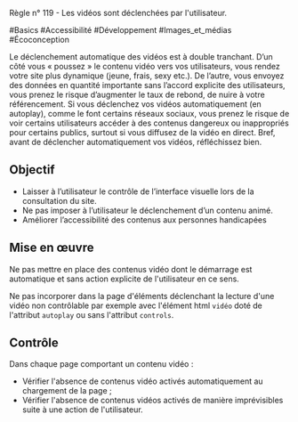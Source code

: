 
Règle n° 119  - Les vidéos sont déclenchées par l'utilisateur.

#Basics #Accessibilité #Développement #Images_et_médias #Écoconception

Le déclenchement automatique des vidéos est à double tranchant. D’un côté vous « poussez » le contenu vidéo vers vos utilisateurs, vous rendez votre site plus dynamique (jeune, frais, sexy etc.). De l’autre, vous envoyez des données en quantité importante sans l’accord explicite des utilisateurs, vous prenez le risque d’augmenter le taux de rebond, de nuire à votre référencement. Si vous déclenchez vos vidéos automatiquement (en autoplay), comme le font certains réseaux sociaux, vous prenez le risque de voir certains utilisateurs accéder à des contenus dangereux ou inappropriés pour certains publics, surtout si vous diffusez de la vidéo en direct. Bref, avant de déclencher automatiquement vos vidéos, réfléchissez bien.

Objectif
--------

*   Laisser à l’utilisateur le contrôle de l’interface visuelle lors de la consultation du site.
*   Ne pas imposer à l’utilisateur le déclenchement d’un contenu animé.
*   Améliorer l’accessibilité des contenus aux personnes handicapées

Mise en œuvre
-------------

Ne pas mettre en place des contenus vidéo dont le démarrage est automatique et sans action explicite de l'utilisateur en ce sens.

Ne pas incorporer dans la page d'éléments déclenchant la lecture d'une vidéo non contrôlable par exemple avec l'élément html `vidéo` doté de l'attribut `autoplay` ou sans l'attribut `controls`.

Contrôle
--------

Dans chaque page comportant un contenu vidéo :

*   Vérifier l'absence de contenus vidéo activés automatiquement au chargement de la page ;
*   Vérifier l'absence de contenus vidéos activés de manière imprévisibles suite à une action de l'utilisateur.
